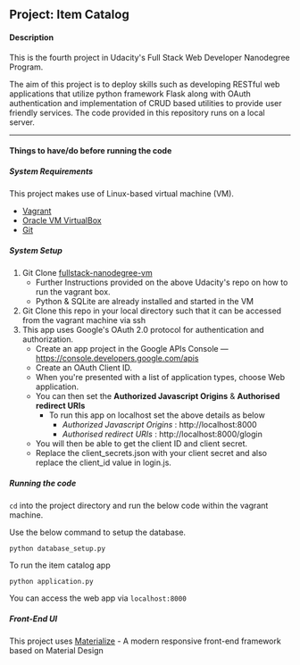 ## Project: Item Catalog

#### Description
This is the fourth project in Udacity's Full Stack Web Developer Nanodegree Program.

The aim of this project is to deploy skills such as developing RESTful web applications that utilize python framework Flask along with OAuth authentication and implementation of CRUD based utilities to provide user friendly services. The code provided in this repository runs on a local server.

---
#### Things to have/do before running the code
##### System Requirements
This project makes use of Linux-based virtual machine (VM).
- [Vagrant](https://www.vagrantup.com/)
- [Oracle VM VirtualBox](https://www.virtualbox.org/)
- [Git](https://git-scm.com/)

##### System Setup 
1. Git Clone  [fullstack-nanodegree-vm](https://github.com/udacity/fullstack-nanodegree-vm)
    * Further Instructions provided on the above Udacity's repo on how to run the vagrant box.
    * Python & SQLite are already installed and started in the VM 
2. Git Clone this repo in your local directory such that it can be accessed from the vagrant machine via ssh
3. This app uses Google's OAuth 2.0 protocol for authentication and authorization.
    * Create an app project in the Google APIs Console — https://console.developers.google.com/apis
    * Create an OAuth Client ID.
    * When you're presented with a list of application types, choose Web application.
    * You can then set the **Authorized Javascript Origins** & **Authorised redirect URIs** 
        * To run this app on localhost set the above details as below
            - *Authorized Javascript Origins* : http://localhost:8000
            - *Authorised redirect URIs* : http://localhost:8000/glogin
    * You will then be able to get the client ID and client secret.
    * Replace the client_secrets.json with your client secret and also replace the client_id value in login.js.

##### Running the code
`cd` into the project directory and run the below code within the vagrant machine.

Use the below command to setup the database.
```
python database_setup.py
```

To run the item catalog app
```
python application.py
```

You can access the web app via ```localhost:8000```

##### Front-End UI

This project uses [Materialize](https://materializecss.com/) - A modern responsive front-end framework based on Material Design